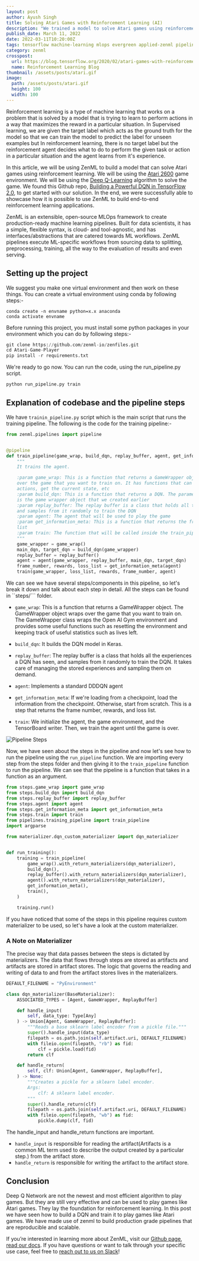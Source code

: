 ```yaml
---
layout: post
author: Ayush Singh
title: Solving Atari Games with Reinforcement Learning (AI)
description: "We trained a model to solve Atari games using reinforcement learning. We used the Deep Q algorithm as the basis of our implementation. It allowed us to get a working solution fairly quickly."
publish_date: March 11, 2022
date: 2022-03-11T10:20:00Z
tags: tensorflow machine-learning mlops evergreen applied-zenml pipelines reinforcement-learning
category: zenml
crosspost:
  url: https://blog.tensorflow.org/2020/02/atari-games-with-reinforcement-learning.html
  name: Reinforcement Learning Blog
thumbnail: /assets/posts/atari.gif
image:
  path: /assets/posts/atari.gif
  height: 100
  width: 100
---
```


Reinforcement learning is a type of machine learning that works on a problem that is solved by a model that is trying to learn to perform actions in a way that maximizes the reward in a particular situation. In Supervised learning, we are given the target label which acts as the ground truth for the model so that we can train the model to predict the label for unseen examples but In reinforcement learning, there is no target label but the reinforcement agent decides what to do to perform the given task or action in a particular situation and the agent learns from it's experience.

In this article, we will be using ZenML to build a model that can solve Atari games using reinforcement learning. We will be using the [Atari 2600](https://en.wikipedia.org/wiki/Atari_2600) game environment. We will be using the [Deep Q-Learning](https://en.wikipedia.org/wiki/Deep_Q-learning) algorithm to solve the game. We found this Github repo, [Building a Powerful DQN in TensorFlow 2.0](https://github.com/sebtheiler/tutorials/tree/main/dqn), to get started with our solution. In the end, we were successfully able to showcase how it is possible to use ZenML to build end-to-end reinforcement learning applications.

ZenML is an extensible, open-source MLOps framework to create production-ready machine learning pipelines. Built for data scientists, it has a simple, flexible syntax, is cloud- and tool-agnostic, and has interfaces/abstractions that are catered towards ML workflows.
ZenML pipelines execute ML-specific workflows from sourcing data to splitting, preprocessing, training, all the way to the evaluation of results and even serving.

## Setting up the project

We suggest you make one virtual environment and then work on these things. You can create a virtual environment using conda by following steps:-

```shell
conda create -n envname python=x.x anaconda
conda activate envname
```

Before running this project, you must install some python packages in your environment which you can do by following steps:-

```python
git clone https://github.com/zenml-io/zenfiles.git
cd Atari-Game-Player
pip install -r requirements.txt
```

We're ready to go now. You can run the code, using the run_pipeline.py script.

```python
python run_pipeline.py train
```

## Explanation of codebase and the pipeline steps

We have `trainin_pipeline.py` script which is the main script that runs the training pipeline. The following is the code for the training pipeline:-

```python
from zenml.pipelines import pipeline


@pipeline
def train_pipeline(game_wrap, build_dqn, replay_buffer, agent, get_information_meta, train):
    """
    It trains the agent.

    :param game_wrap: This is a function that returns a GameWrapper object. The GameWrapper object wraps
    over the game that you want to train on. It has functions that can be used to get the available
    actions, get the current state, etc
    :param build_dqn: This is a function that returns a DQN. The parameters are the game_wrapper, which
    is the game wrapper object that we created earlier
    :param replay_buffer: The replay buffer is a class that holds all the experiences a DQN has seen,
    and samples from it randomly to train the DQN
    :param agent: The agent that will be used to play the game
    :param get_information_meta: This is a function that returns the frame number, rewards, and loss
    list
    :param train: The function that will be called inside the train_pipeline function
    """
    game_wrapper = game_wrap()
    main_dqn, target_dqn = build_dqn(game_wrapper)
    replay_buffer = replay_buffer()
    agent = agent(game_wrapper, replay_buffer, main_dqn, target_dqn)
    frame_number, rewards, loss_list = get_information_meta(agent)
    train(game_wrapper, loss_list, rewards, frame_number, agent)
```

We can see we have several steps/components in this pipeline, so let's break it down and talk about each step in detail. All the steps can be found in ``steps/``` folder.

- `game_wrap`: This is a function that returns a GameWrapper object. The GameWrapper object wraps over the game that you want to train on. The GameWrapper class wraps the Open AI Gym environment and provides some useful functions such as resetting the environment and keeping track of useful statistics such as lives left.

- `build_dqn`: It builds the DQN model in Keras.

- `replay_buffer`: The replay buffer is a class that holds all the experiences a DQN has seen, and samples from it randomly to train the DQN. It takes care of managing the stored experiences and sampling them on demand.

- `agent`: Implements a standard DDDQN agent

- `get_information_meta`: If we're loading from a checkpoint, load the information from the checkpoint. Otherwise, start from scratch. This is a step that returns the frame number, rewards, and loss list.

- `train`: We initialize the agent, the game environment, and the TensorBoard writer. Then, we train the agent until the game is over.

![Pipeline Steps](/assets/posts/pipeline_steps.PNG)

Now, we have seen about the steps in the pipeline and now let's see how to run the pipeline using the `run_pipeline` function. We are importing every step from the steps folder and then giving it to the `train_pipeline` function to run the pipeline. We can see that the pipeline is a function that takes in a function as an argument.

```python
from steps.game_wrap import game_wrap
from steps.build_dqn import build_dqn
from steps.replay_buffer import replay_buffer
from steps.agent import agent
from steps.get_information_meta import get_information_meta
from steps.train import train
from pipelines.training_pipeline import train_pipeline
import argparse

from materializer.dqn_custom_materializer import dqn_materializer


def run_training():
    training = train_pipeline(
        game_wrap().with_return_materializers(dqn_materializer),
        build_dqn(),
        replay_buffer().with_return_materializers(dqn_materializer),
        agent().with_return_materializers(dqn_materializer),
        get_information_meta(),
        train(),
    )

    training.run()
```

If you have noticed that some of the steps in this pipeline requires custom materializer to be used, so let's have a look at the custom materializer.

### A Note on Materializer

The precise way that data passes between the steps is dictated by materializers. The data that flows through steps are stored as artifacts and artifacts are stored in artifact stores. The logic that governs the reading and writing of data to and from the artifact stores lives in the materializers.

```python
DEFAULT_FILENAME = "PyEnvironment"

class dqn_materializer(BaseMaterializer):
    ASSOCIATED_TYPES = [Agent, GameWrapper, ReplayBuffer]

    def handle_input(
        self, data_type: Type[Any]
    ) -> Union[Agent, GameWrapper, ReplayBuffer]:
        """Reads a base sklearn label encoder from a pickle file."""
        super().handle_input(data_type)
        filepath = os.path.join(self.artifact.uri, DEFAULT_FILENAME)
        with fileio.open(filepath, "rb") as fid:
            clf = pickle.load(fid)
        return clf

    def handle_return(
        self, clf: Union[Agent, GameWrapper, ReplayBuffer],
    ) -> None:
        """Creates a pickle for a sklearn label encoder.
        Args:
            clf: A sklearn label encoder.
        """
        super().handle_return(clf)
        filepath = os.path.join(self.artifact.uri, DEFAULT_FILENAME)
        with fileio.open(filepath, "wb") as fid:
            pickle.dump(clf, fid)
```

The handle_input and handle_return functions are important.

- `handle_input` is responsible for reading the artifact(Artifacts is a common ML term used to describe the output created by a particular step.) from the artifact store.
- `handle_return` is responsible for writing the artifact to the artifact store.

## Conclusion

Deep Q Network are not the newest and most efficient algorithm to play games. But they are still very effective and can be used to play games like Atari games. They lay the foundation for reinforcement learning. In this post we have seen how to build a DQN and train it to play games like Atari games. We have made use of zenml to build production grade pipelines that are reproducible and scalable.

If you’re interested in learning more about ZenML, visit our [Github page](https://github.com/zenml-io/zenml), [read our docs](https://docs.zenml.io/). If you have questions or want to talk through your specific use case, feel free to [reach out to us on Slack](https://zenml.io/slack-invite/)!
